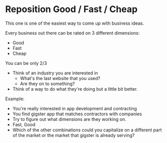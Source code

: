 # Reposition Good / Fast / Cheap

This one is one of the easiest way to come up with business ideas.

Every business out there can be rated on 3 different dimensions:
- Good
- Fast
- Cheap

You can be only 2/3

- Think of an industry you are interested in
    - What's the last website that you used?
    - Are they on to something?
- Think of a way to do what they're doing but a little bit better.

Example:

- You're really interested in app development and contracting
- You find gigster app that matches contractors with companies
- Try to figure out what dimensions are they working on.
- Fast, Good
- Which of the other combinations could you capitalize on a different part of the market or the market that gigster is already serving?
